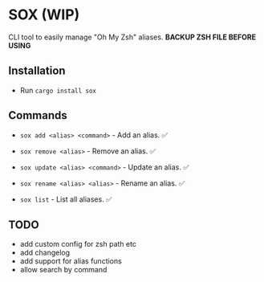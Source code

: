 # SOX (WIP) 
CLI tool to easily manage "Oh My Zsh" aliases. 
**BACKUP ZSH FILE BEFORE USING**
## Installation 
 
- Run `cargo install sox` 

## Commands 

- `sox add <alias> <command>` - Add an alias. ✅ 

- `sox remove <alias>` - Remove an alias. ✅ 

- `sox update <alias> <command>` - Update an alias. ✅ 

- `sox rename <alias> <alias>` - Rename an alias. ✅ 

- `sox list` - List all aliases. ✅ 

## TODO 
- add custom config for zsh path etc
- add changelog
- add support for alias functions
- allow search by command
